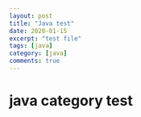 ```yaml
---
layout: post
title: "Java test"
date: 2020-01-15
excerpt: "test file"
tags: [java]
category: [java]
comments: true
---
```


# java category test
